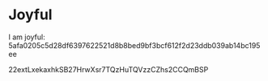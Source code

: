 # Joyful

I am joyful: 5afa0205c5d28df6397622521d8b8bed9bf3bcf612f2d23ddb039ab14bc195ee


22extLxekaxhkSB27HrwXsr7TQzHuTQVzzCZhs2CCQmBSP
